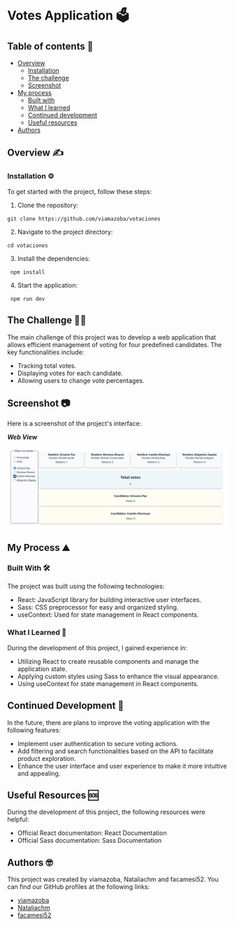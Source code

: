 # Votes Application 🗳️  
## Table of contents :page_facing_up:
- [Overview](#overview)
  - [Installation](#Installation)  
  - [The challenge](#the-challenge)
  - [Screenshot](#screenshot)
- [My process](#my-process)
  - [Built with](#built-with)
  - [What I learned](#what-i-learned)
  - [Continued development](#continued-development)
  - [Useful resources](#useful-resources)
- [Authors](#authors)

## Overview :writing_hand:

### Installation :gear:
To get started with the project, follow these steps:

1. Clone the repository:
```shell
git clone https://github.com/viamazoba/votaciones
```
2. Navigate to the project directory:

```shell
cd votaciones
```

3. Install the dependencies:

```shell
 npm install
```
4. Start the application:

```shell
 npm run dev
```
## The Challenge :weight_lifting_man:
The main challenge of this project was to develop a web application that allows efficient management of voting for four predefined candidates. The key functionalities include:

- Tracking total votes.
- Displaying votes for each candidate.
- Allowing users to change vote percentages.

## Screenshot 📷
Here is a screenshot of the project's interface:

***Web View***

![Alt text](./public/desktop.png)

## My Process :mountain:

### Built With :hammer_and_wrench:
The project was built using the following technologies:

- React: JavaScript library for building interactive user interfaces.
- Sass: CSS preprocessor for easy and organized styling.
- useContext: Used for state management in React components.

### What I Learned :microscope:
During the development of this project, I gained experience in:

- Utilizing React to create reusable components and manage the application state.
- Applying custom styles using Sass to enhance the visual appearance.
- Using useContext for state management in React components.

## Continued Development :briefcase:
In the future, there are plans to improve the voting application with the following features:

- Implement user authentication to secure voting actions.
- Add filtering and search functionalities based on the API to facilitate product exploration.
- Enhance the user interface and user experience to make it more intuitive and appealing.

## Useful Resources :sos:
During the development of this project, the following resources were helpful:

- Official React documentation: React Documentation
- Official Sass documentation: Sass Documentation

## Authors :nerd_face:
This project was created by viamazoba,  Nataliachm and  facamesi52. You can find our GitHub profiles at the following links:

- [viamazoba](https://github.com/viamazoba)
- [Nataliachm](https://github.com/Nataliachm)
- [facamesi52](https://github.com/facamesi52)